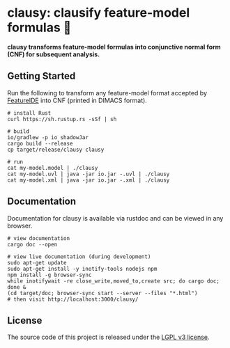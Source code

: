 # clausy: clausify feature-model formulas 🎅

**clausy transforms feature-model formulas into conjunctive normal form (CNF) for subsequent analysis.**

## Getting Started

Run the following to transform any feature-model format accepted by [FeatureIDE](https://featureide.github.io/) into CNF (printed in DIMACS format).

```
# install Rust
curl https://sh.rustup.rs -sSf | sh

# build
io/gradlew -p io shadowJar
cargo build --release
cp target/release/clausy clausy

# run
cat my-model.model | ./clausy
cat my-model.uvl | java -jar io.jar -.uvl | ./clausy
cat my-model.xml | java -jar io.jar -.xml | ./clausy
```

## Documentation

Documentation for clausy is available via rustdoc and can be viewed in any browser.

```
# view documentation
cargo doc --open

# view live documentation (during development)
sudo apt-get update
sudo apt-get install -y inotify-tools nodejs npm
npm install -g browser-sync
while inotifywait -re close_write,moved_to,create src; do cargo doc; done &
(cd target/doc; browser-sync start --server --files "*.html")
# then visit http://localhost:3000/clausy/
```

## License

The source code of this project is released under the [LGPL v3 license](LICENSE.txt).